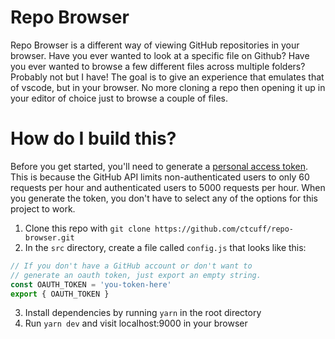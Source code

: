 # Repo Browser
Repo Browser is a different way of viewing GitHub repositories in your browser. Have you ever wanted to look at a specific file on Github? Have you ever wanted to browse a few different files across multiple folders? Probably not but I have! The goal is to give an experience that emulates that of vscode, but in your browser. No more cloning a repo then opening it up in your editor of choice just to browse a couple of files.

# How do I build this?
Before you get started, you'll need to generate a [personal access token](https://docs.github.com/en/free-pro-team@latest/github/authenticating-to-github/creating-a-personal-access-token#creating-a-token). This is because the GitHub API limits non-authenticated users to only 60 requests per hour and authenticated users to 5000 requests per hour. When you generate the token, you don't have to select any of the options for this project to work.
1. Clone this repo with `git clone https://github.com/ctcuff/repo-browser.git`
2. In the `src` directory, create a file called `config.js` that looks like this:
```js
// If you don't have a GitHub account or don't want to
// generate an oauth token, just export an empty string.
const OAUTH_TOKEN = 'you-token-here'
export { OAUTH_TOKEN }
```
3. Install dependencies by running `yarn` in the root directory
4. Run `yarn dev` and visit localhost:9000 in your browser
